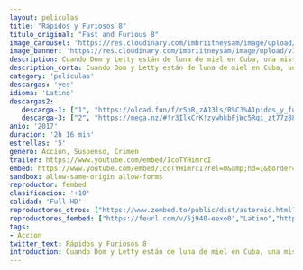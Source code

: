 ```yaml
---
layout: peliculas
title: "Rápidos y Furiosos 8"
titulo_original: "Fast and Furious 8"
image_carousel: 'https://res.cloudinary.com/imbriitneysam/image/upload/v1544057744/rapido8-poster-min.jpg'
image_banner: 'https://res.cloudinary.com/imbriitneysam/image/upload/v1544057745/rapido8-banner-min.jpg'
description: Cuando Dom y Letty están de luna de miel en Cuba, una misteriosa mujer logra que Dom traicione a aquellos más cercanos a él y se convierta en terrorista. Ahora todo el equipo debe juntarse de nuevo para enfrentar al hombre que los hizo una familia.
description_corta: Cuando Dom y Letty están de luna de miel en Cuba, una misteriosa mujer logra que Dom traicione a aquellos más cercanos a él y se convierta en terrorista. Ahora todo el equipo debe juntarse de nuevo para enfrentar al hombre que los hizo una familia.
category: 'peliculas'
descargas: 'yes'
idioma: 'Latino'
descargas2:
   descarga-1: ["1", "https://oload.fun/f/r5nR_zAJ3ls/R%C3%A1pidos_y_furiosos_8_%282017%29_.mp4", "https://www.google.com/s2/favicons?domain=openload.co","OpenLoad","https://res.cloudinary.com/imbriitneysam/image/upload/v1541473684/mexico.png", "Latino", "Full HD"]
   descarga-3: ["2", "https://mega.nz/#!r3IlkCrK!zywhkbFjWc5Rqi_zt77z88AhWJiwyIg_B8U4TwEcc4o", "https://www.google.com/s2/favicons?domain=mega.nz","Mega","https://res.cloudinary.com/imbriitneysam/image/upload/v1541473684/mexico.png", "Latino", "Full HD"]
anio: '2017'
duracion: '2h 16 min'
estrellas: '5'
genero: Acción, Suspenso, Crimen
trailer: https://www.youtube.com/embed/IcoTYHimrcI
embed: https://www.youtube.com/embed/IcoTYHimrcI?rel=0&amp;hd=1&border=0&wmode=opaque&enablejsapi=1&modestbranding=1&controls=1&showinfo=1
sandbox: allow-same-origin allow-forms
reproductor: fembed
clasificacion: '+10'
calidad: 'Full HD'
reproductores_otros: ["https://www.zembed.to/public/dist/asteroid.html?id=6a38e61d58c0fc2a763da3ae86dd48e4&title=The%20Fate%20of%20the%20Furious%208","Latino","https://gdriveplayer.me/embed2.php?link=qywHh%252Fp%252FNmRitq5O%252F64ZEQlY9wl7wqzCpgDrk3p5nI4gK6y9FpGKUZqHCyWc8ji3gjLahDFfh8sJynFwgJp81Z8Bpdp5pe4Ru8leV7XX2dFNcURwQlcnfVgb9e2AxXPj8miX7%252BS1OJ1BagSb%252FShA7OPFHm2Qi2u9ie2jtr7JLiiTtccEZkRYFIZ6d20Rc%252B30kS40uMYh0C8N1USe1cwRpx","Latino","https://api.cuevana3.io/stream/index.php?file=ek5lbm9xYWNrS0xYMTZLa2xNbkdvY3ZTb3BtZng4TGp6ZFpobGFMUGtOelcwcUZmbWRIVzRkakVuS0JnbEplcG1KUnNZSlRTMGViVTBxZGdsdEhPb3JMUW1xcVhzOHpoMHFTS1g2YlcwT1hGeXBoZ29OS1Y","Latino","https://mstream.space/bjptba4izec2","Latino"]
reproductores_fembed: ["https://feurl.com/v/5j940-eexo0","Latino","https://feurl.com/v/05j27clw-x044g5","Latino","https://feurl.com/v/x45k7u55d8-lp12","Latino"]
tags:
- Accion
twitter_text: Rápidos y Furiosos 8
introduction: Cuando Dom y Letty están de luna de miel en Cuba, una misteriosa mujer logra que Dom traicione a aquellos más cercanos a él y se convierta en terrorista. Ahora todo el equipo debe juntarse de nuevo para enfrentar al hombre que los hizo una familia.
---
```












